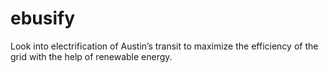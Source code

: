 # ebusify
Look into electrification of Austin’s transit to maximize the efficiency of the grid with the help of renewable energy.
